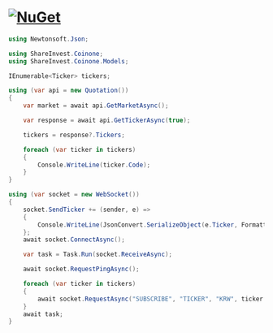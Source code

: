 # [![NuGet](https://img.shields.io/nuget/v/ShareInvest.Coinone?label=ShareInvest.Coinone&style=plastic&logo=nuget&color=004880)](https://www.nuget.org/packages/ShareInvest.Coinone)
```C#
using Newtonsoft.Json;

using ShareInvest.Coinone;
using ShareInvest.Coinone.Models;

IEnumerable<Ticker> tickers;

using (var api = new Quotation())
{
    var market = await api.GetMarketAsync();

    var response = await api.GetTickerAsync(true);

    tickers = response?.Tickers;

    foreach (var ticker in tickers)
    {
        Console.WriteLine(ticker.Code);
    }
}

using (var socket = new WebSocket())
{
    socket.SendTicker += (sender, e) =>
    {
        Console.WriteLine(JsonConvert.SerializeObject(e.Ticker, Formatting.Indented));
    };
    await socket.ConnectAsync();

    var task = Task.Run(socket.ReceiveAsync);

    await socket.RequestPingAsync();

    foreach (var ticker in tickers)
    {
        await socket.RequestAsync("SUBSCRIBE", "TICKER", "KRW", ticker.Code.ToUpperInvariant());
    }
    await task;
}
```
